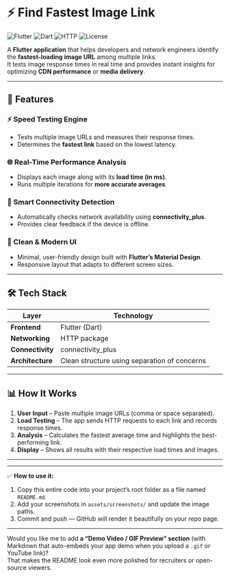 # ⚡ Find Fastest Image Link

![Flutter](https://img.shields.io/badge/Flutter-%2302569B.svg?style=for-the-badge&logo=flutter&logoColor=white)
![Dart](https://img.shields.io/badge/Dart-%230175C2.svg?style=for-the-badge&logo=dart&logoColor=white)
![HTTP](https://img.shields.io/badge/HTTP-Requests-blue?style=for-the-badge)
![License](https://img.shields.io/badge/License-MIT-green?style=for-the-badge)

A **Flutter application** that helps developers and network engineers identify the **fastest-loading image URL** among multiple links.  
It tests image response times in real time and provides instant insights for optimizing **CDN performance** or **media delivery**.

---

## 📱 Features

### ⚡ Speed Testing Engine
- Tests multiple image URLs and measures their response times.
- Determines the **fastest link** based on the lowest latency.

### 🌐 Real-Time Performance Analysis
- Displays each image along with its **load time (in ms)**.
- Runs multiple iterations for **more accurate averages**.

### 🧠 Smart Connectivity Detection
- Automatically checks network availability using **connectivity_plus**.
- Provides clear feedback if the device is offline.

### 🧩 Clean & Modern UI
- Minimal, user-friendly design built with **Flutter’s Material Design**.
- Responsive layout that adapts to different screen sizes.

---

## 🛠️ Tech Stack

| Layer | Technology |
|--------|-------------|
| **Frontend** | Flutter (Dart) |
| **Networking** | HTTP package |
| **Connectivity** | connectivity_plus |
| **Architecture** | Clean structure using separation of concerns |

---

## 📊 How It Works

1. **User Input** – Paste multiple image URLs (comma or space separated).  
2. **Load Testing** – The app sends HTTP requests to each link and records response times.  
3. **Analysis** – Calculates the fastest average time and highlights the best-performing link.  
4. **Display** – Shows all results with their respective load times and images.

---


---

✅ **How to use it:**
1. Copy this entire code into your project’s root folder as a file named `README.md`.  
2. Add your screenshots in `assets/screenshots/` and update the image paths.  
3. Commit and push — GitHub will render it beautifully on your repo page.

---

Would you like me to add **a “Demo Video / GIF Preview” section** (with Markdown that auto-embeds your app demo when you upload a `.gif` or YouTube link)?  
That makes the README look even more polished for recruiters or open-source viewers.

